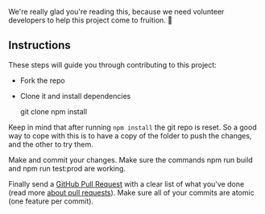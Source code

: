 We're really glad you're reading this, because we need volunteer developers to help this project come to fruition. 👏

## Instructions

These steps will guide you through contributing to this project:

- Fork the repo
- Clone it and install dependencies

  git clone 
  npm install

Keep in mind that after running `npm install` the git repo is reset. So a good way to cope with this is to have a copy of the folder to push the changes, and the other to try them.

Make and commit your changes. Make sure the commands npm run build and npm run test:prod are working.

Finally send a [GitHub Pull Request]() with a clear list of what you've done (read more [about pull requests](https://help.github.com/articles/about-pull-requests/)). Make sure all of your commits are atomic (one feature per commit).
